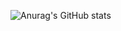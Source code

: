 ![Anurag's GitHub stats](https://github-readme-stats.vercel.app/api?username=Rafid13iit&show_icons=true&theme=radical)
